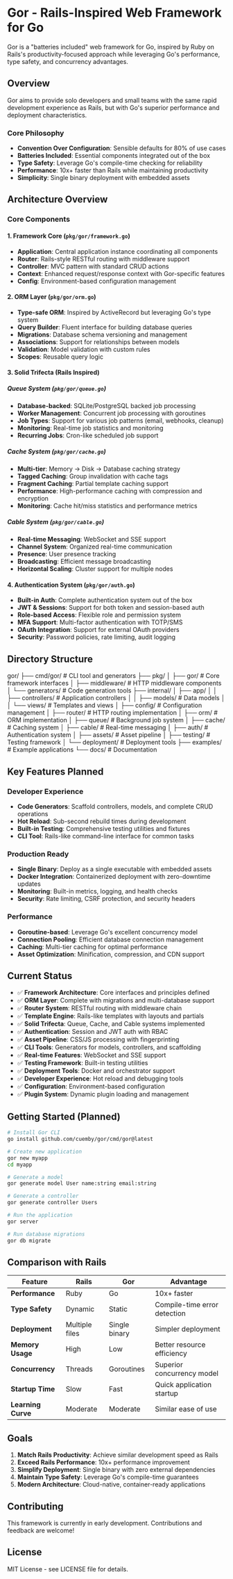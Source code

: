 # Gor - Rails-Inspired Web Framework for Go

Gor is a "batteries included" web framework for Go, inspired by Ruby on Rails's productivity-focused approach while leveraging Go's performance, type safety, and concurrency advantages.

## Overview

Gor aims to provide solo developers and small teams with the same rapid development experience as Rails, but with Go's superior performance and deployment characteristics.

### Core Philosophy

- **Convention Over Configuration**: Sensible defaults for 80% of use cases
- **Batteries Included**: Essential components integrated out of the box
- **Type Safety**: Leverage Go's compile-time checking for reliability
- **Performance**: 10x+ faster than Rails while maintaining productivity
- **Simplicity**: Single binary deployment with embedded assets

## Architecture Overview

### Core Components

#### 1. Framework Core (`pkg/gor/framework.go`)

- **Application**: Central application instance coordinating all components
- **Router**: Rails-style RESTful routing with middleware support
- **Controller**: MVC pattern with standard CRUD actions
- **Context**: Enhanced request/response context with Gor-specific features
- **Config**: Environment-based configuration management

#### 2. ORM Layer (`pkg/gor/orm.go`)

- **Type-safe ORM**: Inspired by ActiveRecord but leveraging Go's type system
- **Query Builder**: Fluent interface for building database queries
- **Migrations**: Database schema versioning and management
- **Associations**: Support for relationships between models
- **Validation**: Model validation with custom rules
- **Scopes**: Reusable query logic

#### 3. Solid Trifecta (Rails Inspired)

##### Queue System (`pkg/gor/queue.go`)

- **Database-backed**: SQLite/PostgreSQL backed job processing
- **Worker Management**: Concurrent job processing with goroutines
- **Job Types**: Support for various job patterns (email, webhooks, cleanup)
- **Monitoring**: Real-time job statistics and monitoring
- **Recurring Jobs**: Cron-like scheduled job support

##### Cache System (`pkg/gor/cache.go`)

- **Multi-tier**: Memory → Disk → Database caching strategy
- **Tagged Caching**: Group invalidation with cache tags
- **Fragment Caching**: Partial template caching support
- **Performance**: High-performance caching with compression and encryption
- **Monitoring**: Cache hit/miss statistics and performance metrics

##### Cable System (`pkg/gor/cable.go`)

- **Real-time Messaging**: WebSocket and SSE support
- **Channel System**: Organized real-time communication
- **Presence**: User presence tracking
- **Broadcasting**: Efficient message broadcasting
- **Horizontal Scaling**: Cluster support for multiple nodes

#### 4. Authentication System (`pkg/gor/auth.go`)

- **Built-in Auth**: Complete authentication system out of the box
- **JWT & Sessions**: Support for both token and session-based auth
- **Role-based Access**: Flexible role and permission system
- **MFA Support**: Multi-factor authentication with TOTP/SMS
- **OAuth Integration**: Support for external OAuth providers
- **Security**: Password policies, rate limiting, audit logging

## Directory Structure

gor/
├── cmd/gor/                 # CLI tool and generators
├── pkg/
│   ├── gor/                 # Core framework interfaces
│   ├── middleware/          # HTTP middleware components
│   └── generators/          # Code generation tools
├── internal/
│   ├── app/
│   │   ├── controllers/     # Application controllers
│   │   ├── models/          # Data models
│   │   └── views/           # Templates and views
│   ├── config/              # Configuration management
│   ├── router/              # HTTP routing implementation
│   ├── orm/                 # ORM implementation
│   ├── queue/               # Background job system
│   ├── cache/               # Caching system
│   ├── cable/               # Real-time messaging
│   ├── auth/                # Authentication system
│   ├── assets/              # Asset pipeline
│   ├── testing/             # Testing framework
│   └── deployment/          # Deployment tools
├── examples/                # Example applications
└── docs/                    # Documentation

## Key Features Planned

### Developer Experience

- **Code Generators**: Scaffold controllers, models, and complete CRUD operations
- **Hot Reload**: Sub-second rebuild times during development
- **Built-in Testing**: Comprehensive testing utilities and fixtures
- **CLI Tool**: Rails-like command-line interface for common tasks

### Production Ready

- **Single Binary**: Deploy as a single executable with embedded assets
- **Docker Integration**: Containerized deployment with zero-downtime updates
- **Monitoring**: Built-in metrics, logging, and health checks
- **Security**: Rate limiting, CSRF protection, and security headers

### Performance

- **Goroutine-based**: Leverage Go's excellent concurrency model
- **Connection Pooling**: Efficient database connection management
- **Caching**: Multi-tier caching for optimal performance
- **Asset Optimization**: Minification, compression, and CDN support

## Current Status

- ✅ **Framework Architecture**: Core interfaces and principles defined
- ✅ **ORM Layer**: Complete with migrations and multi-database support
- ✅ **Router System**: RESTful routing with middleware chain
- ✅ **Template Engine**: Rails-like templates with layouts and partials
- ✅ **Solid Trifecta**: Queue, Cache, and Cable systems implemented
- ✅ **Authentication**: Session and JWT auth with RBAC
- ✅ **Asset Pipeline**: CSS/JS processing with fingerprinting
- ✅ **CLI Tools**: Generators for models, controllers, and scaffolding
- ✅ **Real-time Features**: WebSocket and SSE support
- ✅ **Testing Framework**: Built-in testing utilities
- ✅ **Deployment Tools**: Docker and orchestrator support
- ✅ **Developer Experience**: Hot reload and debugging tools
- ✅ **Configuration**: Environment-based configuration
- ✅ **Plugin System**: Dynamic plugin loading and management

## Getting Started (Planned)

```bash
# Install Gor CLI
go install github.com/cuemby/gor/cmd/gor@latest

# Create new application
gor new myapp
cd myapp

# Generate a model
gor generate model User name:string email:string

# Generate a controller
gor generate controller Users

# Run the application
gor server

# Run database migrations
gor db migrate
```

## Comparison with Rails

| Feature | Rails | Gor | Advantage |
|---------|---------|-----|-----------|
| **Performance** | Ruby | Go | 10x+ faster |
| **Type Safety** | Dynamic | Static | Compile-time error detection |
| **Deployment** | Multiple files | Single binary | Simpler deployment |
| **Memory Usage** | High | Low | Better resource efficiency |
| **Concurrency** | Threads | Goroutines | Superior concurrency model |
| **Startup Time** | Slow | Fast | Quick application startup |
| **Learning Curve** | Moderate | Moderate | Similar ease of use |

## Goals

1. **Match Rails Productivity**: Achieve similar development speed as Rails
2. **Exceed Rails Performance**: 10x+ performance improvement
3. **Simplify Deployment**: Single binary with zero external dependencies
4. **Maintain Type Safety**: Leverage Go's compile-time guarantees
5. **Modern Architecture**: Cloud-native, container-ready applications

## Contributing

This framework is currently in early development. Contributions and feedback are welcome!

## License

MIT License - see LICENSE file for details.
